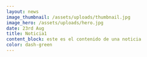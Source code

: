 ```yaml
---
layout: news
image_thumbnail: /assets/uploads/thumbnail.jpg
image_hero: /assets/uploads/hero.jpg
date: 23rd Aug
title: Noticia1
content_block: este es el contenido de una noticia
color: dash-green
---
```

